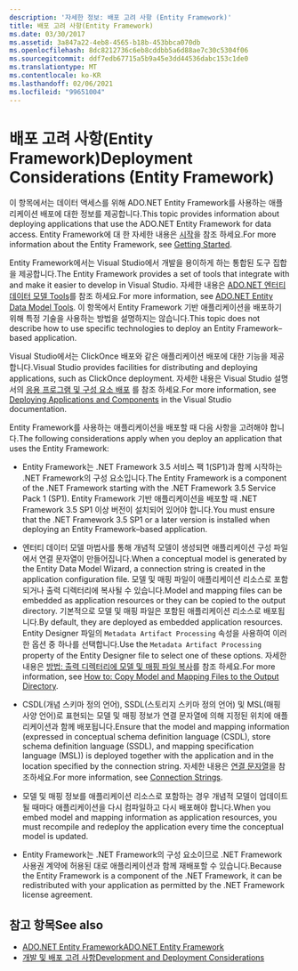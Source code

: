 ```yaml
---
description: '자세한 정보: 배포 고려 사항 (Entity Framework)'
title: 배포 고려 사항(Entity Framework)
ms.date: 03/30/2017
ms.assetid: 3a847a22-4eb8-4565-b18b-453bbca070db
ms.openlocfilehash: 8dc8212736c6eb8cddbb5a6d88ae7c30c5304f06
ms.sourcegitcommit: ddf7edb67715a5b9a45e3dd44536dabc153c1de0
ms.translationtype: MT
ms.contentlocale: ko-KR
ms.lasthandoff: 02/06/2021
ms.locfileid: "99651004"
---
```

# <a name="deployment-considerations-entity-framework"></a><span data-ttu-id="c24d2-103">배포 고려 사항(Entity Framework)</span><span class="sxs-lookup"><span data-stu-id="c24d2-103">Deployment Considerations (Entity Framework)</span></span>

<span data-ttu-id="c24d2-104">이 항목에서는 데이터 액세스를 위해 ADO.NET Entity Framework를 사용하는 애플리케이션 배포에 대한 정보를 제공합니다.</span><span class="sxs-lookup"><span data-stu-id="c24d2-104">This topic provides information about deploying applications that use the ADO.NET Entity Framework for data access.</span></span> <span data-ttu-id="c24d2-105">Entity Framework에 대 한 자세한 내용은 [시작](getting-started.md)을 참조 하세요.</span><span class="sxs-lookup"><span data-stu-id="c24d2-105">For more information about the Entity Framework, see [Getting Started](getting-started.md).</span></span>  
  
 <span data-ttu-id="c24d2-106">Entity Framework에서는 Visual Studio에서 개발을 용이하게 하는 통합된 도구 집합을 제공합니다.</span><span class="sxs-lookup"><span data-stu-id="c24d2-106">The Entity Framework provides a set of tools that integrate with and make it easier to develop in Visual Studio.</span></span> <span data-ttu-id="c24d2-107">자세한 내용은 [ADO.NET 엔터티 데이터 모델 Tools](/previous-versions/dotnet/netframework-4.0/bb399249(v=vs.100))를 참조 하세요.</span><span class="sxs-lookup"><span data-stu-id="c24d2-107">For more information, see [ADO.NET Entity Data Model Tools](/previous-versions/dotnet/netframework-4.0/bb399249(v=vs.100)).</span></span> <span data-ttu-id="c24d2-108">이 항목에서 Entity Framework 기반 애플리케이션을 배포하기 위해 특정 기술을 사용하는 방법을 설명하지는 않습니다.</span><span class="sxs-lookup"><span data-stu-id="c24d2-108">This topic does not describe how to use specific technologies to deploy an Entity Framework–based application.</span></span>  
  
 <span data-ttu-id="c24d2-109">Visual Studio에서는 ClickOnce 배포와 같은 애플리케이션 배포에 대한 기능을 제공합니다.</span><span class="sxs-lookup"><span data-stu-id="c24d2-109">Visual Studio provides facilities for distributing and deploying applications, such as ClickOnce deployment.</span></span> <span data-ttu-id="c24d2-110">자세한 내용은 Visual Studio 설명서의 [응용 프로그램 및 구성 요소 배포](/visualstudio/deployment/deploying-applications-services-and-components) 를 참조 하세요.</span><span class="sxs-lookup"><span data-stu-id="c24d2-110">For more information, see [Deploying Applications and Components](/visualstudio/deployment/deploying-applications-services-and-components) in the Visual Studio documentation.</span></span>  
  
 <span data-ttu-id="c24d2-111">Entity Framework를 사용하는 애플리케이션을 배포할 때 다음 사항을 고려해야 합니다.</span><span class="sxs-lookup"><span data-stu-id="c24d2-111">The following considerations apply when you deploy an application that uses the Entity Framework:</span></span>  
  
- <span data-ttu-id="c24d2-112">Entity Framework는 .NET Framework 3.5 서비스 팩 1(SP1)과 함께 시작하는 .NET Framework의 구성 요소입니다.</span><span class="sxs-lookup"><span data-stu-id="c24d2-112">The Entity Framework is a component of the .NET Framework starting with the .NET Framework 3.5 Service Pack 1 (SP1).</span></span> <span data-ttu-id="c24d2-113">Entity Framework 기반 애플리케이션을 배포할 때 .NET Framework 3.5 SP1 이상 버전이 설치되어 있어야 합니다.</span><span class="sxs-lookup"><span data-stu-id="c24d2-113">You must ensure that the .NET Framework 3.5 SP1 or a later version is installed when deploying an Entity Framework–based application.</span></span>  
  
- <span data-ttu-id="c24d2-114">엔터티 데이터 모델 마법사를 통해 개념적 모델이 생성되면 애플리케이션 구성 파일에서 연결 문자열이 만들어집니다.</span><span class="sxs-lookup"><span data-stu-id="c24d2-114">When a conceptual model is generated by the Entity Data Model Wizard, a connection string is created in the application configuration file.</span></span> <span data-ttu-id="c24d2-115">모델 및 매핑 파일이 애플리케이션 리소스로 포함되거나 출력 디렉터리에 복사될 수 있습니다.</span><span class="sxs-lookup"><span data-stu-id="c24d2-115">Model and mapping files can be embedded as application resources or they can be copied to the output directory.</span></span> <span data-ttu-id="c24d2-116">기본적으로 모델 및 매핑 파일은 포함된 애플리케이션 리소스로 배포됩니다.</span><span class="sxs-lookup"><span data-stu-id="c24d2-116">By default, they are deployed as embedded application resources.</span></span> <span data-ttu-id="c24d2-117">Entity Designer 파일의 `Metadata Artifact Processing` 속성을 사용하여 이러한 옵션 중 하나를 선택합니다.</span><span class="sxs-lookup"><span data-stu-id="c24d2-117">Use the `Metadata Artifact Processing` property of the Entity Designer file to select one of these options.</span></span> <span data-ttu-id="c24d2-118">자세한 내용은 [방법: 출력 디렉터리에 모델 및 매핑 파일 복사](/previous-versions/dotnet/netframework-4.0/cc716709(v=vs.100))를 참조 하세요.</span><span class="sxs-lookup"><span data-stu-id="c24d2-118">For more information, see [How to: Copy Model and Mapping Files to the Output Directory](/previous-versions/dotnet/netframework-4.0/cc716709(v=vs.100)).</span></span>  
  
- <span data-ttu-id="c24d2-119">CSDL(개념 스키마 정의 언어), SSDL(스토리지 스키마 정의 언어) 및 MSL(매핑 사양 언어)로 표현되는 모델 및 매핑 정보가 연결 문자열에 의해 지정된 위치에 애플리케이션과 함께 배포됩니다.</span><span class="sxs-lookup"><span data-stu-id="c24d2-119">Ensure that the model and mapping information (expressed in conceptual schema definition language (CSDL), store schema definition language (SSDL), and mapping specification language (MSL)) is deployed together with the application and in the location specified by the connection string.</span></span> <span data-ttu-id="c24d2-120">자세한 내용은 [연결 문자열](connection-strings.md)을 참조하세요.</span><span class="sxs-lookup"><span data-stu-id="c24d2-120">For more information, see [Connection Strings](connection-strings.md).</span></span>  
  
- <span data-ttu-id="c24d2-121">모델 및 매핑 정보를 애플리케이션 리소스로 포함하는 경우 개념적 모델이 업데이트될 때마다 애플리케이션을 다시 컴파일하고 다시 배포해야 합니다.</span><span class="sxs-lookup"><span data-stu-id="c24d2-121">When you embed model and mapping information as application resources, you must recompile and redeploy the application every time the conceptual model is updated.</span></span>  
  
- <span data-ttu-id="c24d2-122">Entity Framework는 .NET Framework의 구성 요소이므로 .NET Framework 사용권 계약에 허용된 대로 애플리케이션과 함께 재배포할 수 있습니다.</span><span class="sxs-lookup"><span data-stu-id="c24d2-122">Because the Entity Framework is a component of the .NET Framework, it can be redistributed with your application as permitted by the .NET Framework license agreement.</span></span>  
  
## <a name="see-also"></a><span data-ttu-id="c24d2-123">참고 항목</span><span class="sxs-lookup"><span data-stu-id="c24d2-123">See also</span></span>

- [<span data-ttu-id="c24d2-124">ADO.NET Entity Framework</span><span class="sxs-lookup"><span data-stu-id="c24d2-124">ADO.NET Entity Framework</span></span>](index.md)
- [<span data-ttu-id="c24d2-125">개발 및 배포 고려 사항</span><span class="sxs-lookup"><span data-stu-id="c24d2-125">Development and Deployment Considerations</span></span>](development-and-deployment-considerations.md)
